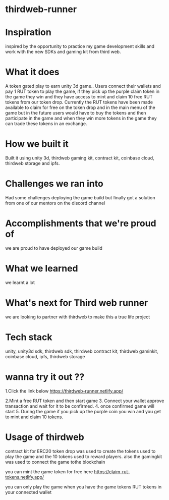 # thirdweb-runner

# Inspiration
inspired by the opportunity to practice my game development skills  and work with the new SDKs and gaming kit from third web.

# What it does
A token gated play to earn unity 3d game.. Users connect their wallets and pay 1 RUT token to play the game, if they pick up the purple claim token in the game they win and they have access to mint and claim 10 free RUT tokens from our token drop.
Currently the RUT tokens have been made available to claim for free on the token drop and in the main menu of the game but in the future users would have to buy the tokens and then participate in the game and when they win more tokens in the game they can trade these tokens in an exchange. 

# How we built it
Built it using unity 3d, thirdweb gaming kit, contract kit, coinbase cloud, thirdweb storage and ipfs.

# Challenges we ran into
Had some challenges deploying the game build but finally got a solution from one of our mentors on the discord channel

# Accomplishments that we're proud of
we are proud to have deployed our game build

# What we learned
we learnt a lot

# What's next for Third web runner
we are looking to partner with thirdweb to make this a true life project 

# Tech stack
unity, unity3d sdk, thirdweb sdk, thirdweb contract kit, thirdweb gaminkit, coinbase cloud, ipfs, thirdweb storage 


# wanna try it out ??
1.Click the link below
https://thirdweb-runner.netlify.app/

2.Mint a free RUT token and then start game
3. Connect your wallet approve transaction and wait for it to be confirmed.
4. once confirmed game will start
5. During the game if you pick up the purple coin you win and you get to mint and claim 10 tokens.

# Usage of thirdweb
contract kit for ERC20 token drop was used to create the tokens used to play the game and the 10 tokens used to reward players.
also the gamingkit was used to connect the game tothe blockchain

you can mint the game token for free here
https://claim-rut-tokens.netlify.app/

you can only play the game when you have the game tokens RUT tokens in your connected wallet


